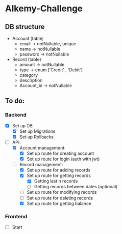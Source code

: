 # Alkemy-Challenge

## DB structure
* Account (table)
  * email -> notNullable, unique
  * name -> notNullable
  * password -> notNullable
* Record (table)
  * amount -> notNullable
  * type -> enum ['Credit' , 'Debit']
  * category
  * description
  * Account_id -> notNullable

## To do:
### Backend
- [x] Set up DB
  - [x] Set up Migrations
  - [x] Set up Rollbacks
- [ ] API:
  - [x] Account management:
    - [x] Set up route for creating account
    - [x] Set up route for login (auth with jwt)
  - [ ] Record management:
    - [x] Set up route for adding records
    - [x] Set up route for getting records
      - [x] Getting last n records
      - [ ] Getting records between dates (optional)
    - [ ] Set up route for modifying records
    - [ ] Set up route for deleting records
    - [x] Set up route for getting balance

### Frontend
- [ ] Start
